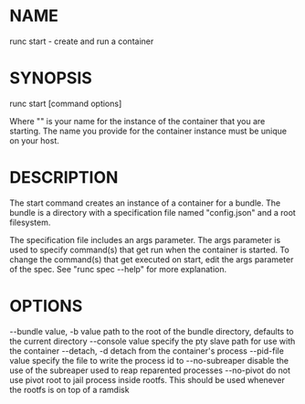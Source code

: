 # NAME
   runc start - create and run a container

# SYNOPSIS
   runc start [command options] <container-id>

Where "<container-id>" is your name for the instance of the container that you
are starting. The name you provide for the container instance must be unique on
your host.

# DESCRIPTION
   The start command creates an instance of a container for a bundle. The bundle
is a directory with a specification file named "config.json" and a root
filesystem.

The specification file includes an args parameter. The args parameter is used
to specify command(s) that get run when the container is started. To change the
command(s) that get executed on start, edit the args parameter of the spec. See
"runc spec --help" for more explanation.

# OPTIONS
   --bundle value, -b value     path to the root of the bundle directory, defaults to the current directory
   --console value              specify the pty slave path for use with the container
   --detach, -d                 detach from the container's process
   --pid-file value             specify the file to write the process id to
   --no-subreaper               disable the use of the subreaper used to reap reparented processes
   --no-pivot                   do not use pivot root to jail process inside rootfs.  This should be used whenever the rootfs is on top of a ramdisk
